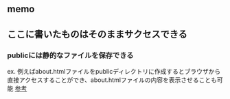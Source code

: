 ## memo

## ここに書いたものはそのままサクセスできる
### publicには静的なファイルを保存できる

ex. 例えばabout.htmlファイルをpublicディレクトリに作成するとブラウザから直接アクセスすることができ、about.htmlファイルの内容を表示させることも可能
[参考](http://localhost:3000/vercel.svg)
